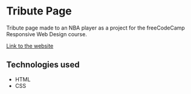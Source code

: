 # Tribute Page
Tribute page made to an NBA player as a project for the freeCodeCamp Responsive Web Design course.

[Link to the website](https://alvaro-baranoski.github.io/freecodecamp-tribute-page/)

## Technologies used
- HTML
- CSS